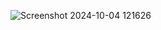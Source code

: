 ![Screenshot 2024-10-04 121626](https://github.com/user-attachments/assets/7810592d-dfc4-4f14-a68d-9163a4c8e693)
